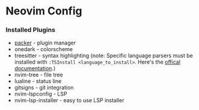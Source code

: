 # Neovim Config

### Installed Plugins

- [packer](https://github.com/wbthomason/packer.nvim) - plugin manager
- onedark - colorscheme
- treesitter - syntax highlighting (note: Specific language parsers must be installed with `:TSInstall <language_to_install>`. Here's the [offical documentation](https://github.com/nvim-treesitter/nvim-treesitter#language-parsers).)
- nvim-tree - file tree
- lualine - status line
- gitsigns - git integration
- nvim-lspconfig - LSP
- nvim-lsp-installer - easy to use LSP installer
